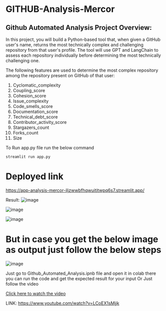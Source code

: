 # GITHUB-Analysis-Mercor

## Github Automated Analysis Project Overview:
In this project, you will build a Python-based tool that, when given a GitHub user's name, returns the most technically complex and challenging repository from that user's profile. The tool will use GPT and LangChain to assess each repository individually before determining the most technically challenging one.

The following features are used to determine the most complex repository among the repository present on GitHub of that user:

1. Cyclomatic_complexity
2. Coupling_score
3. Cohesion_score
4. Issue_complexity
5. Code_smells_score
6. Documentation_score
7. Technical_debt_score
8. Contributor_activity_score
9. Stargazers_count
10. Forks_count
11. Size

To Run app.py file run the below command

    streamlit run app.py

# Deployed link

https://app-analysis-mercor-iljzwwbfhqwuititwpq6s7.streamlit.app/

Result:
![image](https://github.com/Pratyushk2003/GITHUB-Analysis-Mercor/assets/77561223/bb758de5-bb8d-402e-a6ca-0bdbbe84464e)

![image](https://github.com/Pratyushk2003/GITHUB-Analysis-Mercor/assets/77561223/b9228117-4277-4960-9eb9-501f2a2f616b)

![image](https://github.com/Pratyushk2003/GITHUB-Analysis-Mercor/assets/77561223/5d9f4012-324a-4775-8523-9c4c9d92fe63)

# But in case you get the below image as output just follow the below steps

![image](https://github.com/Pratyushk2003/GITHUB-Analysis-Mercor/assets/77561223/58a43069-db30-48a9-a21f-7a88b910bbf5)

Just go to Github_Automated_Analysis.ipnb file and open it in colab there you can run the code and get the expected result for your input 
Or 
Just follow the video

[Click here to watch the video]([https://www.youtube.com/watch?v=your_video_id](https://www.youtube.com/watch?v=LCoEX1sMjjk)https://www.youtube.com/watch?v=LCoEX1sMjjk)

LINK: https://www.youtube.com/watch?v=LCoEX1sMjjk
